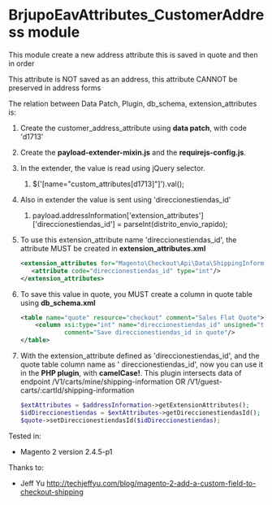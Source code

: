 # BrjupoEavAttributes_CustomerAddress module

This module create a new address attribute this is saved in quote and then in order

This attribute is NOT saved as an address, this attribute CANNOT be preserved in address forms

The relation between Data Patch, Plugin, db_schema, extension_attributes is:

1. Create the customer_address_attribute using **data patch**, with code 'd1713'
2. Create the **payload-extender-mixin.js** and the **requirejs-config.js**.
3. In the extender, the value is read using jQuery selector.
    1. $('[name="custom_attributes[d1713]"]').val();
4. Also in extender the value is sent using 'direccionestiendas_id'
    1. payload.addressInformation['extension_attributes']['direccionestiendas_id'] = parseInt(distrito_envio_rapido);
5. To use this extension_attribute name 'direccionestiendas_id', the attribute MUST be created in
   **extension_attributes.xml**
   ```xml
   <extension_attributes for="Magento\Checkout\Api\Data\ShippingInformationInterface">
      <attribute code="direccionestiendas_id" type="int"/>
   </extension_attributes>
   ```
6. To save this value in quote, you MUST create a column in quote table using **db_schema.xml**
    ```xml
    <table name="quote" resource="checkout" comment="Sales Flat Quote">
        <column xsi:type="int" name="direccionestiendas_id" unsigned="true" nullable="true"
                comment="Save direccionestiendas_id in quote"/>
    </table>
    ```

7. With the extension_attribute defined as 'direccionestiendas_id', and the quote table column name as '
   direccionestiendas_id', now you can use it in the **PHP plugin**, with **camelCase!**. This plugin intersects data of
   endpoint /V1/carts/mine/shipping-information OR /V1/guest-carts/:cartId/shipping-information
    ```php
    $extAttributes = $addressInformation->getExtensionAttributes();
    $idDireccionestiendas = $extAttributes->getDireccionestiendasId();
    $quote->setDireccionestiendasId($idDireccionestiendas);
    ```

Tested in:

- Magento 2 version 2.4.5-p1

Thanks to:

- Jeff Yu http://techjeffyu.com/blog/magento-2-add-a-custom-field-to-checkout-shipping
